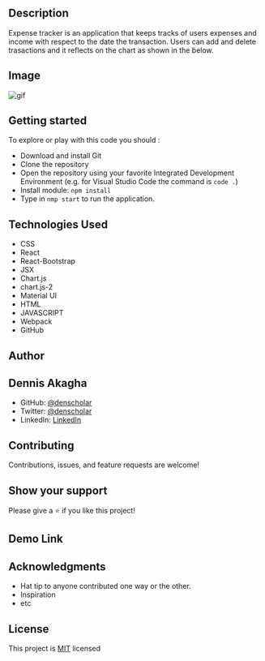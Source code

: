 ## Description

Expense tracker is an application that keeps tracks of users expenses and income with respect to the date the transaction. Users can add and delete trasactions and it reflects on the chart as shown in the below.

## Image

![gif](images/Animation.gif)

## Getting started

To explore or play with this code you should :

- Download and install Git
- Clone the repository
- Open the repository using your favorite Integrated Development Environment (e.g. for Visual Studio Code the command is `code .`)
- Install module: `npm install`
- Type in `nmp start` to run the application.


## Technologies Used

- CSS
- React
- React-Bootstrap
- JSX
- Chart.js
- chart.js-2
- Material UI
- HTML
- JAVASCRIPT
- Webpack
- GitHub

## Author

## Dennis Akagha

- GitHub: [@denscholar](https://github.com/denscholar)
- Twitter: [@denscholar](https://twitter.com/dennisakagha)
- LinkedIn: [LinkedIn](https://www.linkedin.com/in/dennisakagha/)

## Contributing

Contributions, issues, and feature requests are welcome!

## Show your support

Please give a ⭐️ if you like this project!

## Demo Link

## Acknowledgments

- Hat tip to anyone contributed one way or the other.
- Inspiration
- etc

## License

This project is [MIT](https://github.com/microverseinc/readme-template/blob/master/MIT.md) licensed
